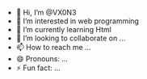 - 👋 Hi, I’m @VX0N3
- 👀 I’m interested in web programming 
- 🌱 I’m currently learning Html 
- 💞️ I’m looking to collaborate on ...
- 📫 How to reach me ...
- 😄 Pronouns: ...
- ⚡ Fun fact: ...

<!---
VX0N3/VX0N3 is a ✨ special ✨ repository because its `README.md` (this file) appears on your GitHub profile.
You can click the Preview link to take a look at your changes.
--->

